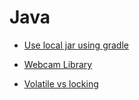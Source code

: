 # Java

* [Use local jar using gradle](https://stackoverflow.com/a/20700183/5330223)

* [Webcam Library](https://github.com/sarxos/webcam-capture)

* [Volatile vs locking](https://www.ibm.com/developerworks/java/library/j-jtp06197/)
